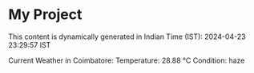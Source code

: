# My Project

This content is dynamically generated in Indian Time (IST): 2024-04-23 23:29:57 IST


Current Weather in Coimbatore:
Temperature: 28.88 °C
Condition: haze
